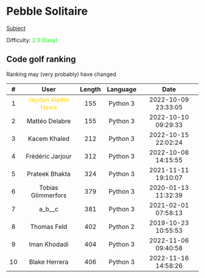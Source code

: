 # Pebble Solitaire

[Subject](https://open.kattis.com/problems/pebblesolitaire)

Difficulty: <span style="color:lime">2.3 (Easy)</span>

## Code golf ranking

Ranking may (very probably) have changed

|  # |        User        | Length | Language |         Date        |
|:--:|:------------------:|:------:|:--------:|:-------------------:|
| 1  | <span style="color:gold">Jaydan Aladro Hawe </span>| 155    | Python 3 | 2022-10-09 23:33:05 |
| 2  | Mattéo Delabre     | 155    | Python 3 | 2022-10-10 09:29:33 |
| 3  | Kacem Khaled       | 212    | Python 3 | 2022-10-15 22:02:24 |
| 4  | Frédéric Jarjour   | 312    | Python 3 | 2022-10-08 14:15:55 |
| 5  | Prateek Bhakta     | 324    | Python 3 | 2021-11-11 19:10:07 |
| 6  | Tobias Glimmerfors | 379    | Python 3 | 2020-01-13 11:32:39 |
| 7  | a_b__c             | 381    | Python 3 | 2021-02-01 07:58:13 |
| 8  | Thomas Feld        | 402    | Python 2 | 2019-10-23 10:55:53 |
| 9  | Iman Khodadi       | 404    | Python 3 | 2022-11-06 09:40:58 |
| 10 | Blake Herrera      | 406    | Python 3 | 2022-11-16 14:58:26 |